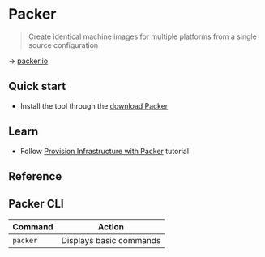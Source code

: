 # Packer

> Create identical machine images for multiple platforms from a single source configuration

→ [packer.io](https://www.packer.io/)

## Quick start

* Install the tool through the [download Packer](https://www.packer.io/downloads)

## Learn

* Follow [Provision Infrastructure with Packer](https://learn.hashicorp.com/tutorials/terraform/packer) tutorial

## Reference

## Packer CLI

Command |	Action
------- | ------
`packer` | Displays basic commands
